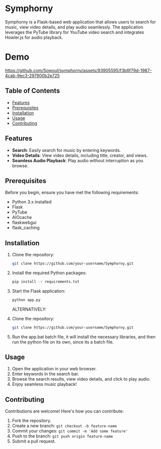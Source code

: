 # Symphorny

Symphorny is a Flask-based web application that allows users to search for music, view video details, and play audio seamlessly. The application leverages the PyTube library for YouTube video search and integrates Howler.js for audio playback.

# Demo


https://github.com/Sowoul/symphorny/assets/93905595/f3b6f79d-1987-4cab-9ec3-297900b2e725



## Table of Contents

- [Features](#features)
- [Prerequisites](#prerequisites)
- [Installation](#installation)
- [Usage](#usage)
- [Contributing](#contributing)

## Features

- **Search**: Easily search for music by entering keywords.
- **Video Details**: View video details, including title, creator, and views.
- **Seamless Audio Playback**: Play audio without interruption as you browse.

## Prerequisites

Before you begin, ensure you have met the following requirements:

- Python 3.x installed
- Flask
- PyTube
- AIOcache
- flaskwebgui
- flask_caching

## Installation

1. Clone the repository:

    ```bash
    git clone https://github.com/your-username/Symphorny.git
    ```

2. Install the required Python packages:

    ```bash
    pip install -r requirements.txt
    ```

3. Start the Flask application:

    ```bash
    python app.py
    ```

    ALTERNATIVELY:
   
1. Clone the repository:

    ```bash
    git clone https://github.com/your-username/Symphorny.git
    ```
2. Run the app.bat batch file, it will install the necessary libraries, and then run the python file on its own, since its a batch file.



## Usage

1. Open the application in your web browser.
2. Enter keywords in the search bar.
3. Browse the search results, view video details, and click to play audio.
4. Enjoy seamless music playback!

## Contributing

Contributions are welcome! Here's how you can contribute:

1. Fork the repository.
2. Create a new branch: `git checkout -b feature-name`
3. Commit your changes: `git commit -m 'Add some feature'`
4. Push to the branch: `git push origin feature-name`
5. Submit a pull request.
